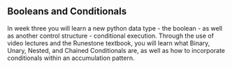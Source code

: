 ## Booleans and Conditionals

In week three you will learn a new python data type - the boolean - as well as another control structure - conditional execution. Through the use of video lectures and the Runestone textbook, you will learn what Binary, Unary, Nested, and Chained Conditionals are, as well as how to incorporate conditionals within an accumulation pattern.
